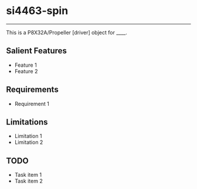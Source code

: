 # si4463-spin 
---------------

This is a P8X32A/Propeller [driver] object for ____.

## Salient Features

* Feature 1
* Feature 2

## Requirements

* Requirement 1

## Limitations

* Limitation 1
* Limitation 2

## TODO

* Task item 1
* Task item 2
